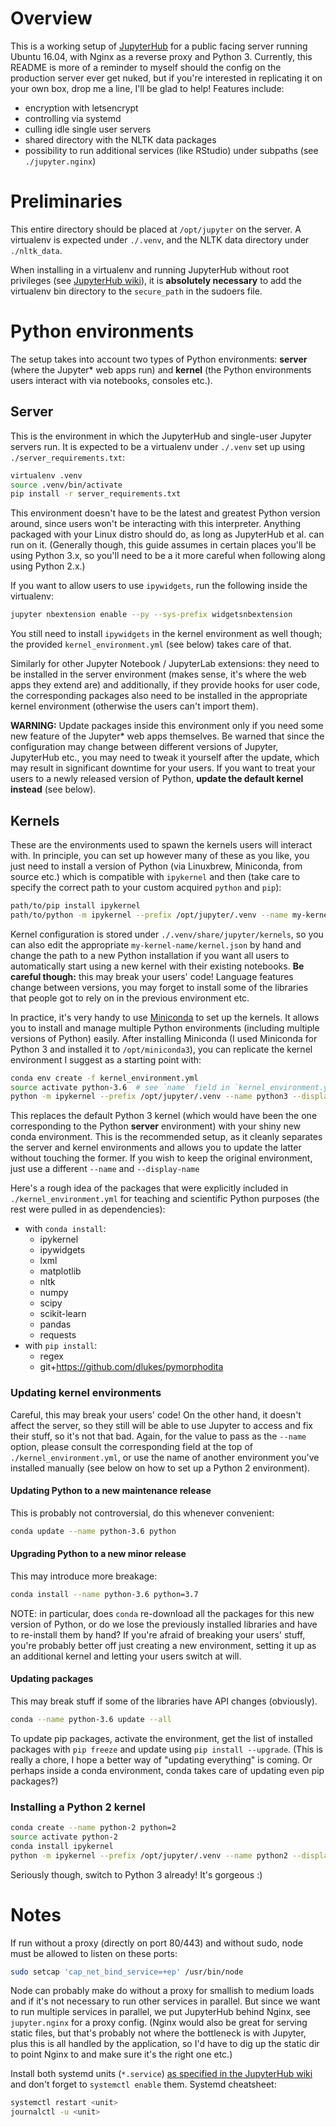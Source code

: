 # Overview

This is a working setup of
[JupyterHub](https://github.com/jupyterhub/jupyterhub) for a public facing
server running Ubuntu 16.04, with Nginx as a reverse proxy and Python 3.
Currently, this README is more of a reminder to myself should the config on the
production server ever get nuked, but if you're interested in replicating it on
your own box, drop me a line, I'll be glad to help! Features include:

- encryption with letsencrypt
- controlling via systemd
- culling idle single user servers
- shared directory with the NLTK data packages
- possibility to run additional services (like RStudio) under subpaths (see
  `./jupyter.nginx`)

# Preliminaries

This entire directory should be placed at `/opt/jupyter` on the server. A
virtualenv is expected under `./.venv`, and the NLTK data directory under
`./nltk_data`.

When installing in a virtualenv and running JupyterHub without root privileges
(see [JupyterHub wiki](https://github.com/jupyterhub/jupyterhub/wiki/Using-sudo-to-run-JupyterHub-without-root-privileges)),
it is **absolutely necessary** to add the virtualenv bin directory to the
`secure_path` in the sudoers file.

# Python environments

The setup takes into account two types of Python environments: **server**
(where the Jupyter\* web apps run) and **kernel** (the Python environments
users interact with via notebooks, consoles etc.).

## Server

This is the environment in which the JupyterHub and single-user Jupyter servers
run. It is expected to be a virtualenv under `./.venv` set up using
`./server_requirements.txt`:

```sh
virtualenv .venv 
source .venv/bin/activate
pip install -r server_requirements.txt
```

This environment doesn't have to be the latest and greatest Python version
around, since users won't be interacting with this interpreter. Anything
packaged with your Linux distro should do, as long as JupyterHub et al. can run
on it. (Generally though, this guide assumes in certain places you'll be using
Python 3.x, so you'll need to be a it more careful when following along using
Python 2.x.)

If you want to allow users to use `ipywidgets`, run the following inside the
virtualenv:

```sh
jupyter nbextension enable --py --sys-prefix widgetsnbextension
```

You still need to install `ipywidgets` in the kernel environment as well
though; the provided `kernel_environment.yml` (see below) takes care of that.

Similarly for other Jupyter Notebook / JupyterLab extensions: they need to be
installed in the server environment (makes sense, it's where the web apps they
extend are) and additionally, if they provide hooks for user code, the
corresponding packages also need to be installed in the appropriate kernel
environment (otherwise the users can't import them).

**WARNING:** Update packages inside this environment only if you need some new
feature of the Jupyter\* web apps themselves. Be warned that since the
configuration may change between different versions of Jupyter, JupyterHub
etc., you may need to tweak it yourself after the update, which may result in
significant downtime for your users. If you want to treat your users to a newly
released version of Python, **update the default kernel instead** (see below).

## Kernels

These are the environments used to spawn the kernels users will interact with.
In principle, you can set up however many of these as you like, you just need
to install a version of Python (via Linuxbrew, Miniconda, from source etc.)
which is compatible with `ipykernel` and then (take care to specify the correct
path to your custom acquired `python` and `pip`):

```sh
path/to/pip install ipykernel
path/to/python -m ipykernel --prefix /opt/jupyter/.venv --name my-kernel-name --display-name 'My human-readable kernel name'
```

Kernel configuration is stored under `./.venv/share/jupyter/kernels`, so you
can also edit the appropriate `my-kernel-name/kernel.json` by hand and change
the path to a new Python installation if you want all users to automatically
start using a new kernel with their existing notebooks. **Be careful though:**
this may break your users' code! Language features change between versions, you
may forget to install some of the libraries that people got to rely on in the
previous environment etc.

In practice, it's very handy to use
[Miniconda](http://conda.pydata.org/miniconda.html) to set up the kernels.  It
allows you to install and manage multiple Python environments (including
multiple versions of Python) easily.  After installing Miniconda (I used
Miniconda for Python 3 and installed it to `/opt/miniconda3`), you can
replicate the kernel environment I suggest as a starting point with:

```sh
conda env create -f kernel_environment.yml
source activate python-3.6  # see `name` field in `kernel_environment.yml`
python -m ipykernel --prefix /opt/jupyter/.venv --name python3 --display-name 'Python 3'
```

This replaces the default Python 3 kernel (which would have been the one
corresponding to the Python **server** environment) with your shiny new conda
environment. This is the recommended setup, as it cleanly separates the server
and kernel environments and allows you to update the latter without touching
the former. If you wish to keep the original environment, just use a different
`--name` and `--display-name`

Here's a rough idea of the packages that were explicitly included in
`./kernel_environment.yml` for teaching and scientific Python purposes (the
rest were pulled in as dependencies):

- with `conda install`:
  - ipykernel
  - ipywidgets
  - lxml
  - matplotlib
  - nltk
  - numpy
  - scipy
  - scikit-learn
  - pandas
  - requests
- with `pip install`:
  - regex
  - git+https://github.com/dlukes/pymorphodita

### Updating kernel environments

Careful, this may break your users' code! On the other hand, it doesn't affect
the server, so they still will be able to use Jupyter to access and fix their
stuff, so it's not that bad. Again, for the value to pass as the `--name`
option, please consult the corresponding field at the top of
`./kernel_environment.yml`, or use the name of another environment you've
installed manually (see below on how to set up a Python 2 environment).

#### Updating Python to a new maintenance release

This is probably not controversial, do this whenever convenient:

```sh
conda update --name python-3.6 python
```

#### Upgrading Python to a new minor release

This may introduce more breakage:

```sh
conda install --name python-3.6 python=3.7
```

NOTE: in particular, does `conda` re-download all the packages for this new
version of Python, or do we lose the previously installed libraries and have to
re-install them by hand? If you're afraid of breaking your users' stuff, you're
probably better off just creating a new environment, setting it up as an
additional kernel and letting your users switch at will.

#### Updating packages

This may break stuff if some of the libraries have API changes (obviously).

```sh
conda --name python-3.6 update --all
```

To update pip packages, activate the environment, get the list of installed
packages with `pip freeze` and update using `pip install --upgrade`. (This is
really a chore, I hope a better way of "updating everything" is coming. Or
perhaps inside a conda environment, conda takes care of updating even pip
packages?)

### Installing a Python 2 kernel

```sh
conda create --name python-2 python=2
source activate python-2
conda install ipykernel
python -m ipykernel --prefix /opt/jupyter/.venv --name python2 --display-name 'Python 2'
```

Seriously though, switch to Python 3 already! It's gorgeous :)

# Notes

If run without a proxy (directly on port 80/443) and without sudo, node must be
allowed to listen on these ports:

```sh
sudo setcap 'cap_net_bind_service=+ep' /usr/bin/node
```

Node can probably make do without a proxy for smallish to medium loads and if
it's not necessary to run other services in parallel. But since we want to run
multiple services in parallel, we put JupyterHub behind Nginx, see
`jupyter.nginx` for a proxy config. (Nginx would also be great for serving
static files, but that's probably not where the bottleneck is with Jupyter,
plus this is all handled by the application, so I'd have to dig up the static
dir to point Nginx to and make sure it's the right one etc.)

Install both systemd units (`*.service`) [as specified in the JupyterHub
wiki](https://github.com/jupyterhub/jupyterhub/wiki/Run-jupyterhub-as-a-system-service)
and don't forget to `systemctl enable` them. Systemd cheatsheet:

```sh
systemctl restart <unit>
journalctl -u <unit>
```
